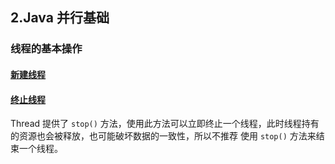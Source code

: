 ## 2.Java 并行基础

### 线程的基本操作

#### [新建线程](../src/main/java/com/tengdw/section2/newThread.java)

#### [终止线程](../src/main/java/com/tengdw/section2/StopThreadUnsafe.java)

Thread 提供了 `stop()` 方法，使用此方法可以立即终止一个线程，此时线程持有的资源也会被释放，也可能破坏数据的一致性，所以不推荐
使用 `stop()` 方法来结束一个线程。